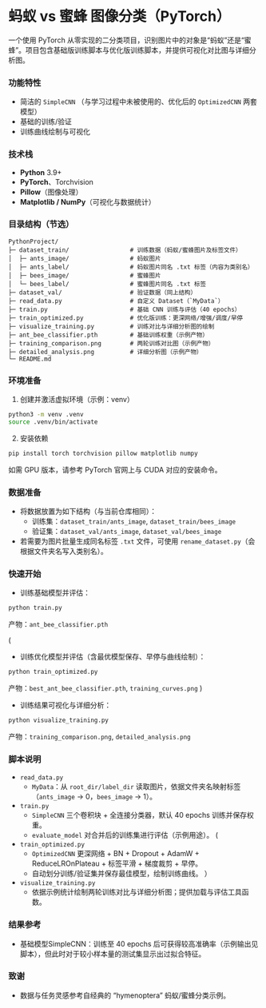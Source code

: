 # 蚂蚁 vs 蜜蜂 图像分类（PyTorch）

一个使用 PyTorch 从零实现的二分类项目，识别图片中的对象是“蚂蚁”还是“蜜蜂”。项目包含基础版训练脚本与优化版训练脚本，并提供可视化对比图与详细分析图。

### 功能特性
- 简洁的 `SimpleCNN` （与学习过程中未被使用的、优化后的 `OptimizedCNN` 两套模型）
- 基础的训练/验证
- 训练曲线绘制与可视化

### 技术栈
- **Python** 3.9+
- **PyTorch**、Torchvision
- **Pillow**（图像处理）
- **Matplotlib / NumPy**（可视化与数据统计）

### 目录结构（节选）
```
PythonProject/
├─ dataset_train/                 # 训练数据（蚂蚁/蜜蜂图片及标签文件）
│  ├─ ants_image/                 # 蚂蚁图片
│  ├─ ants_label/                 # 蚂蚁图片同名 .txt 标签（内容为类别名）
│  ├─ bees_image/                 # 蜜蜂图片
│  └─ bees_label/                 # 蜜蜂图片同名 .txt 标签
├─ dataset_val/                   # 验证数据（同上结构）
├─ read_data.py                   # 自定义 Dataset（`MyData`）
├─ train.py                       # 基础 CNN 训练与评估（40 epochs）
├─ train_optimized.py             # 优化版训练：更深网络/增强/调度/早停
├─ visualize_training.py          # 训练对比与详细分析图的绘制
├─ ant_bee_classifier.pth         # 基础训练权重（示例产物）
├─ training_comparison.png        # 两轮训练对比图（示例产物）
├─ detailed_analysis.png          # 详细分析图（示例产物）
└─ README.md
```

### 环境准备
1) 创建并激活虚拟环境（示例：venv）
```bash
python3 -m venv .venv
source .venv/bin/activate
```
2) 安装依赖
```bash
pip install torch torchvision pillow matplotlib numpy
```

如需 GPU 版本，请参考 PyTorch 官网上与 CUDA 对应的安装命令。

### 数据准备
- 将数据放置为如下结构（与当前仓库相同）：
  - 训练集：`dataset_train/ants_image`, `dataset_train/bees_image`
  - 验证集：`dataset_val/ants_image`, `dataset_val/bees_image`
- 若需要为图片批量生成同名标签 `.txt` 文件，可使用 `rename_dataset.py`（会根据文件夹名写入类别名）。

### 快速开始
- 训练基础模型并评估：
```bash
python train.py
```
产物：`ant_bee_classifier.pth`

(
- 训练优化模型并评估（含最优模型保存、早停与曲线绘制）：
```bash
python train_optimized.py
```
产物：`best_ant_bee_classifier.pth`, `training_curves.png`
)

- 训练结果可视化与详细分析：
```bash
python visualize_training.py
```
产物：`training_comparison.png`, `detailed_analysis.png`

### 脚本说明
- `read_data.py`
  - `MyData`：从 `root_dir/label_dir` 读取图片，依据文件夹名映射标签（`ants_image` → 0，`bees_image` → 1）。
- `train.py`
  - `SimpleCNN` 三个卷积块 + 全连接分类器，默认 40 epochs 训练并保存权重。
  - `evaluate_model` 对合并后的训练集进行评估（示例用途）。
(
- `train_optimized.py`
  - `OptimizedCNN` 更深网络 + BN + Dropout + AdamW + ReduceLROnPlateau + 标签平滑 + 梯度裁剪 + 早停。
  - 自动划分训练/验证集并保存最佳模型，绘制训练曲线。
）
- `visualize_training.py`
  - 依据示例统计绘制两轮训练对比与详细分析图；提供加载与评估工具函数。

### 结果参考
- 基础模型SimpleCNN：训练至 40 epochs 后可获得较高准确率（示例输出见脚本），但此时对于较小样本量的测试集显示出过拟合特征。

### 致谢
- 数据与任务灵感参考自经典的 “hymenoptera” 蚂蚁/蜜蜂分类示例。 
